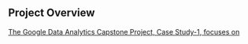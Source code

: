 ## Project Overview

[The Google Data Analytics Capstone Project, Case Study-1, focuses on ](https://www.canva.com/design/DAFjUaiNatU/i9I_ZLkiJXn3t9rAni14XQ/view?utm_content=DAFjUaiNatU&utm_campaign=share_your_design&utm_medium=link&utm_source=shareyourdesignpanel)
